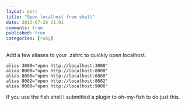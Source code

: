 ```yaml
---
layout: post
title: "Open localhost from shell"
date: 2013-07-28 21:01
comments: true
published: true
categories: [ruby]
---
```


Add a few aliases to your .zshrc to quickly open localhost.

```
alias 3000="open http://localhost:3000"
alias 8000="open http://localhost:8000"
alias 8080="open http://localhost:8080"
alias 8082="open http://localhost:8082"
alias 9000="open http://localhost:9000"
```

If you use the fish shell I submitted a plugin to oh-my-fish to do just this.
